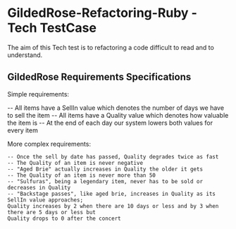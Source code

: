 # GildedRose-Refactoring-Ruby - Tech TestCase

The aim of this Tech test is to refactoring a code  difficult to read and to understand.

## GildedRose Requirements Specifications

Simple requirements:

-- All items have a SellIn value which denotes the number of days we have to sell the item
	-- All items have a Quality value which denotes how valuable the item is
	-- At the end of each day our system lowers both values for every item

More complex requirements:

	-- Once the sell by date has passed, Quality degrades twice as fast
	-- The Quality of an item is never negative
	-- "Aged Brie" actually increases in Quality the older it gets
	-- The Quality of an item is never more than 50
	-- "Sulfuras", being a legendary item, never has to be sold or decreases in Quality
	-- "Backstage passes", like aged brie, increases in Quality as its SellIn value approaches;
	Quality increases by 2 when there are 10 days or less and by 3 when there are 5 days or less but
	Quality drops to 0 after the concert
